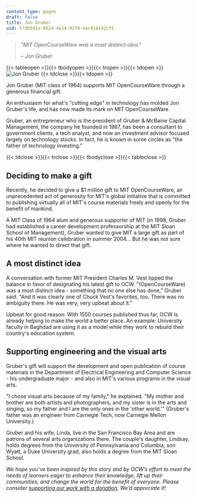 ```yaml
---
content_type: pages
draft: false
title: Jon Gruber
uid: 57db5d1e-862d-4e14-92fd-eac91e142cf1
---
```

> *"MIT OpenCourseWare was a most distinct idea."*
> 
> *– Jon Gruber*

{{< tableopen >}}{{< tbodyopen >}}{{< tropen >}}{{< tdopen >}}
![Jon Gruber](https://old.ocw.mit.edu/about/ocw-stories/jon-gruber/gruber.jpg)
{{< tdclose >}}{{< tdopen >}}

Jon Gruber (MIT class of 1964) supports MIT OpenCourseWare through a generous financial gift.

An enthusiasm for what's "cutting edge" in technology has molded Jon Gruber's life, and has now made its mark on MIT OpenCourseWare.

Gruber, an entrepreneur who is the president of Gruber & McBaine Capital Management, the company he founded in 1987, has been a consultant to government clients, a tech analyst, and now an investment advisor focused largely on technology stocks. In fact, he is known in some circles as "the father of technology investing."

{{< tdclose >}}{{< trclose >}}{{< tbodyclose >}}{{< tableclose >}}

## Deciding to make a gift

Recently, he decided to give a $1 million gift to MIT OpenCourseWare, an unprecedented act of generosity for MIT's global initiative that is committed to publishing virtually all of MIT's course materials freely and openly for the benefit of mankind.

A MIT Class of 1964 alum and generous supporter of MIT (in 1998, Gruber had established a career development professorship at the MIT Sloan School of Management), Gruber wanted to give MIT a large gift as part of his 40th MIT reunion celebration in summer 2004… But he was not sure where he wanted to direct that gift.

## A most distinct idea

A conversation with former MIT President Charles M. Vest tipped the balance in favor of designating his latest gift to OCW. "(OpenCourseWare) was a most distinct idea - something that no one else has done," Gruber said. "And it was clearly one of Chuck Vest's favorites, too. There was no ambiguity there. He was very, very upbeat about it."

Upbeat for good reason: With 1550 courses published thus far, OCW is already helping to make the world a better place. An example: University faculty in Baghdad are using it as a model while they work to rebuild their country's education system.

## Supporting engineering and the visual arts

Gruber's gift will support the development and open publication of course materials in the Department of Electrical Engineering and Computer Science - his undergraduate major - and also in MIT's various programs in the visual arts.

"I chose visual arts because of my family," he explained. "My mother and brother are both artists and photographers, and my sister is in the arts and singing, so my father and I are the only ones in the 'other world.'" (Gruber's father was an engineer from Carnegie Tech, now Carnegie Mellon University.)

Gruber and his wife, Linda, live in the San Francisco Bay Area and are patrons of several arts organizations there. The couple's daughter, Lindsay, holds degrees from the University of Pennsylvania and Columbia; son Wyatt, a Duke University grad, also holds a degree from the MIT Sloan School.

*We hope you’ve been inspired by this story and by OCW’s effort to meet the needs of learners eager to enhance their knowledge, lift up their communities, and change the world for the benefit of everyone. Please consider* [*supporting our work with a donation*](https://giving.mit.edu/give/to/ocw/?utm_source=site&utm_medium=ocwstories&utm_campaign=donate&utm_content=gruber)*. We’d appreciate it!*